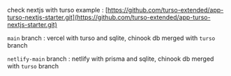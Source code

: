check nextjs with turso example : [https://github.com/turso-extended/app-turso-nextjs-starter.git](https://github.com/turso-extended/app-turso-nextjs-starter.git)

`main` branch : vercel with turso and sqlite, chinook db merged with `turso` branch

`netlify-main` branch : netlify with prisma and sqlite, chinook db merged with `turso` branch